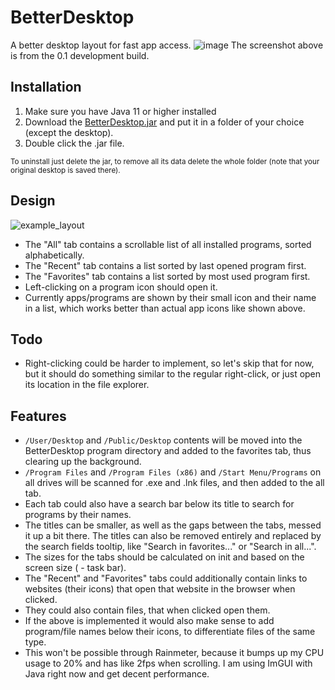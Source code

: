 # BetterDesktop
A better desktop layout for fast app access.
![image](https://user-images.githubusercontent.com/59899645/212994843-039dd25f-458e-4ef6-a03d-41378968f582.png)
The screenshot above is from the 0.1 development build.

## Installation
1. Make sure you have Java 11 or higher installed
2. Download the [BetterDesktop.jar](https://github.com/Osiris-Team/BetterDesktop/raw/main/target/BetterDesktop.jar)
and put it in a folder of your choice (except the desktop).
3. Double click the .jar file.

<small>To uninstall just delete the jar, 
to remove all its data delete the whole folder (note that your original desktop is saved there).</small>

## Design
![example_layout](https://user-images.githubusercontent.com/59899645/212469912-bd92e675-2a63-47b9-b63c-46cbbadf7b7c.png)
- The "All" tab contains a scrollable list of all installed programs, sorted alphabetically.
- The "Recent" tab contains a list sorted by last opened program first.
- The "Favorites" tab contains a list sorted by most used program first.
- Left-clicking on a program icon should open it. 
- Currently apps/programs are shown by their small icon and their name in a list, which works better than actual app icons like shown above.

## Todo
- Right-clicking could be harder to implement, so let's skip that for now, but it should do something similar to the regular right-click, or just open its location in the file explorer.

## Features
- `/User/Desktop` and `/Public/Desktop` contents will be moved into the BetterDesktop program directory
and added to the favorites tab, thus clearing up the background.
- `/Program Files` and `/Program Files (x86)` and `/Start Menu/Programs` 
on all drives will be scanned for .exe and .lnk files, and then added to the all tab.
- Each tab could also have a search bar below its title to search for programs by their names.
- The titles can be smaller, as well as the gaps between the tabs, messed it up a bit there. The titles can also be removed entirely and replaced by the search fields tooltip, like "Search in favorites..." or "Search in all...".
- The sizes for the tabs should be calculated on init and based on the screen size ( - task bar).
- The "Recent" and "Favorites" tabs could additionally contain links to websites (their icons) that open that website in the browser when clicked. 
- They could also contain files, that when clicked open them.
- If the above is implemented it would also make sense to add program/file names below their icons, to differentiate files of the same type.
- This won't be possible through Rainmeter, because it bumps up my CPU usage to 20% and has like 2fps when scrolling. 
I am using ImGUI with Java right now and get decent performance.




